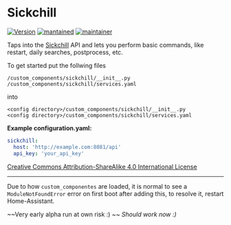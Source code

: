 # Sickchill
  
[![Version](https://img.shields.io/badge/version-0.1.0-green.svg?style=for-the-badge)](#) [![mantained](https://img.shields.io/maintenance/yes/2018.svg?style=for-the-badge)](#) [![maintainer](https://img.shields.io/badge/maintainer-swetoast-blue.svg?style=for-the-badge)](#)  

Taps into the [Sickchill](https://sickchill.github.io/) API and lets you perform basic commands, like restart, daily searches, postprocess, etc.

To get started put the follwing files
```
/custom_components/sickchill/__init__.py
/custom_components/sickchill/services.yaml
```
into
```
<config directory>/custom_components/sickchill/__init__.py
<config directory>/custom_components/sickchill/services.yaml
```

**Example configuration.yaml:**

```yaml
sickchill:
  host: 'http://example.com:8081/api'
  api_key: 'your_api_key'
```
 
[Creative Commons Attribution-ShareAlike 4.0 International License](https://creativecommons.org/licenses/by-sa/4.0/)  
***
Due to how `custom_componentes` are loaded, it is normal to see a `ModuleNotFoundError` error on first boot after adding this, to resolve it, restart Home-Assistant.

~~Very early alpha run at own risk :) ~~ _Should work now :)_
